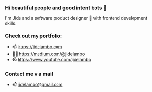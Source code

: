 ### Hi beautiful people and good intent bots 👋

<!--
**JideLambo/JideLambo** is a ✨ _special_ ✨ repository because its `README.md` (this file) appears on your GitHub profile.

Here are some ideas to get you started:

- 🔭 I’m currently working on ...
- 🌱 I’m currently learning ...
- 👯 I’m looking to collaborate on ...
- 🤔 I’m looking for help with ...
- 💬 Ask me about ...
- 📫 How to reach me: ...
- 😄 Pronouns: ...
- ⚡ Fun fact: ...
-->

I'm Jide and a software product designer 🎨 with frontend development skills.

### Check out my portfolio:
- 📫 https://jidelambo.com
- ✍🏼 https://medium.com/@jidelambo
- 📹 https://www.youtube.com/jidelambo

### Contact me via mail
- 📫 jidelambo@gmail.com
